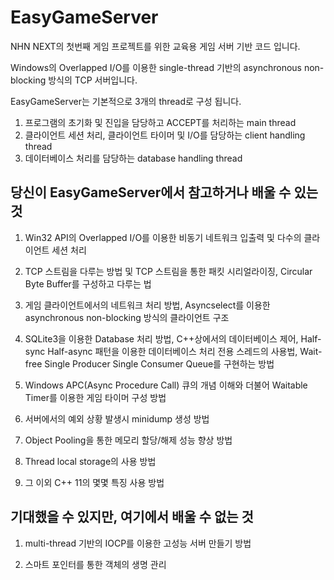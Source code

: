 EasyGameServer
==============

NHN NEXT의 첫번째 게임 프로젝트를 위한 교육용 게임 서버 기반 코드 입니다.

Windows의 Overlapped I/O를 이용한 single-thread 기반의 asynchronous non-blocking 방식의 TCP 서버입니다.

EasyGameServer는 기본적으로 3개의 thread로 구성 됩니다. 

1. 프로그램의 초기화 및 진입을 담당하고 ACCEPT를 처리하는 main thread
2. 클라이언트 세션 처리, 클라이언트 타이머 및 I/O를 담당하는 client handling thread 
3. 데이터베이스 처리를 담당하는 database handling thread


## 당신이 EasyGameServer에서 참고하거나 배울 수 있는 것

1. Win32 API의 Overlapped I/O를 이용한 비동기 네트워크 입출력 및 다수의 클라이언트 세션 처리

2. TCP 스트림을 다루는 방법 및 TCP 스트림을 통한 패킷 시리얼라이징,
   Circular Byte Buffer를 구성하고 다루는 법
   
3. 게임 클라이언트에서의 네트워크 처리 방법,
   Asyncselect를 이용한 asynchronous non-blocking 방식의 클라이언트 구조

4. SQLite3을 이용한 Database 처리 방법,
   C++상에서의 데이터베이스 제어,
   Half-sync Half-async 패턴을 이용한 데이터베이스 처리 전용 스레드의 사용법,
   Wait-free Single Producer Single Consumer Queue를 구현하는 방법

5. Windows APC(Async Procedure Call) 큐의 개념 이해와 더불어 Waitable Timer를 이용한 게임 타이머 구성 방법

6. 서버에서의 예외 상황 발생시 minidump 생성 방법

7. Object Pooling을 통한 메모리 할당/해제 성능 향상 방법

8. Thread local storage의 사용 방법

9. 그 이외 C++ 11의 몇몇 특징 사용 방법



## 기대했을 수 있지만, 여기에서 배울 수 없는 것

1. multi-thread 기반의 IOCP를 이용한 고성능 서버 만들기 방법

2. 스마트 포인터를 통한 객체의 생명 관리
